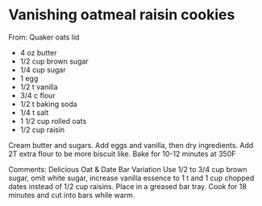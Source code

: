 # Vanishing oatmeal raisin cookies
From: Quaker oats lid

* 4 oz butter
* 1/2 cup brown sugar
* 1/4 cup sugar
* 1 egg
* 1/2 t vanilla
* 3/4 c flour
* 1/2 t baking soda
* 1/4 t salt
* 1 1/2 cup rolled oats
* 1/2 cup raisin

Cream butter and sugars.  Add eggs and vanilla, then dry ingredients.  Add 2T extra flour to be more biscuit like.  Bake for 10-12 minutes at 350F

Comments: Delicious Oat & Date Bar Variation
Use 1/2 to 3/4 cup brown sugar, omit white sugar, increase vanilla essence to 1 t and 1 cup chopped dates instead of 1/2 cup raisins.  Place in a  greased  bar tray.  Cook for 18 minutes and cut into bars while warm.

